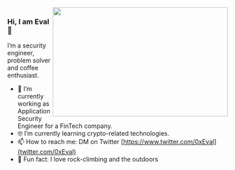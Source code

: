 <img align="right" src="https://media.giphy.com/media/ii7R0hFjKIS4poVDrk/giphy.gif" width=400px height=250px/>

### Hi, I am Eval 👋

I’m a security engineer, problem solver and coffee enthusiast. 

- 📱 I’m currently working as Application Security Engineer for a FinTech company.
- 🤓 I’m currently learning crypto-related technologies.
- 📫 How to reach me: DM on Twitter [https://www.twitter.com/0xEval](twitter.com/0xEval)
- 🧗 Fun fact: I love rock-climbing and the outdoors
